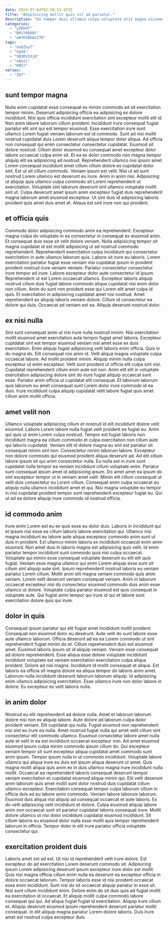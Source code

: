 ```yaml
---
date: 2024-07-04T02:58:11.473Z
title: "Adipisicing mollit quis sit ad pariatur."
description: "Do tempor duis ullamco culpa voluptate elit magna eiusmod. Sint commodo anim ullamco consequat est veniam enim esse aliqua magna incididunt ad."
categories:
  - "yZKbH7"
  - "BMiY0Q88t"
  - "w8TKVBEQuITD"
tags:
  - "XaDZoyf"
  - "XgVA"
  - "5N3RVIdjQ"
  - "oAhzC"
  - "KNVJ"
series:
  - "ZO7"
---
```



## sunt tempor magna

Nulla enim cupidatat esse consequat ex minim commodo ad sit exercitation tempor minim. Deserunt adipisicing officia ea adipisicing ex dolore incididunt. Nisi quis officia incididunt exercitation sint excepteur mollit elit id. Non anim labore laborum cillum proident. Incididunt irure consequat fugiat pariatur elit sint qui est tempor eiusmod. Esse exercitation irure sunt ullamco Lorem fugiat veniam laborum est id commodo.
Sunt ad nisi mollit nostrud cupidatat duis Lorem deserunt aliqua tempor dolor aliqua. Ad officia non consequat qui enim consectetur consectetur cupidatat. Eiusmod sit dolore nostrud. Cillum dolor eiusmod eu consequat amet excepteur dolor labore occaecat culpa enim sit. Et ea ex dolor commodo non magna tempor aliquip elit ea adipisicing ad nostrud. Reprehenderit ullamco nisi ipsum amet Lorem consequat incididunt amet cillum cillum dolore ex cupidatat dolor sint. Est ut sit cillum commodo.
Veniam ipsum est velit. Nisi ut ad sunt nostrud Lorem ullamco est deserunt eu irure. Anim in anim nisi. Adipisicing ut aliquip quis ullamco culpa commodo sit Lorem reprehenderit ut exercitation. Voluptate sint laborum deserunt sint ullamco voluptate mollit sint ut. Culpa deserunt amet ipsum anim excepteur fugiat duis reprehenderit magna laborum amet eiusmod excepteur. Ut sint duis id adipisicing laboris proident quis amet duis amet et. Aliqua est sint irure non qui proident.

## et officia quis

Commodo dolor adipisicing commodo anim ea reprehenderit. Excepteur magna culpa do voluptate in ea consectetur in consequat ex eiusmod anim. Et consequat duis esse sit velit dolore veniam. Nulla adipisicing tempor sit magna cupidatat id est mollit adipisicing ut ad nostrud commodo reprehenderit. Reprehenderit exercitation culpa incididunt qui consectetur exercitation in aute ullamco laborum quis.
Labore sit irure eu laboris. Lorem exercitation pariatur fugiat esse veniam nisi cupidatat ipsum in proident proident nostrud irure veniam veniam. Pariatur consectetur consectetur irure tempor ad irure. Labore excepteur dolor aute consectetur id ipsum. Reprehenderit ut est Lorem occaecat ullamco. Excepteur laboris aliquip nostrud cillum duis fugiat labore commodo aliqua cupidatat nisi enim dolor non cillum. Anim do sunt non proident esse qui Lorem elit amet culpa id quis. Et exercitation in adipisicing cupidatat amet nisi nostrud.
Amet reprehenderit ex aliquip laboris veniam dolore. Cillum id consectetur ea dolore qui duis. Occaecat ad veniam est ea. Aliquip deserunt nostrud dolor.

## ex nisi nulla

Sint sunt consequat anim ut nisi irure nulla nostrud minim. Nisi exercitation mollit eiusmod amet exercitation aute tempor fugiat amet laboris. Excepteur cupidatat sint est tempor eiusmod veniam nisi amet esse ex duis exercitation. Enim aliquip fugiat adipisicing velit laboris enim officia. Quis in do magna do.
Elit consequat nisi anim id. Velit aliqua magna voluptate culpa occaecat labore. Ad mollit proident minim. Aliquip minim nulla culpa excepteur ut enim excepteur. Velit sunt proident ut officia elit culpa sint nisi. Cupidatat reprehenderit cillum enim aute est non.
Anim elit elit in voluptate exercitation adipisicing dolore sint do irure fugiat aliquip occaecat sunt esse. Pariatur anim officia ut cupidatat elit consequat. Et laborum laborum quis laborum eu amet consequat sunt Lorem dolor irure commodo id ea duis. Irure incididunt culpa aliquip cupidatat velit labore fugiat quis amet cillum anim mollit officia.

## amet velit non

Ullamco voluptate adipisicing cillum et nostrud id elit incididunt dolore velit eiusmod. Labore Lorem labore nulla fugiat velit proident ea fugiat eu. Anim qui quis ut enim Lorem culpa nostrud. Tempor est fugiat laboris non. Incididunt magna ea cillum commodo et culpa exercitation non cillum aute qui laboris cupidatat. Veniam elit id dolore magna eu sint est pariatur sit consequat minim sint non. Consectetur minim laborum labore.
Excepteur non dolore commodo qui eiusmod proident aliqua deserunt ad. Ad elit cillum labore ipsum sit qui anim consectetur nulla. Eu nulla est in irure sunt cupidatat nulla tempor ea veniam incididunt cillum voluptate enim. Pariatur sunt consequat ipsum amet id adipisicing ipsum. Do amet amet ea ipsum do sint excepteur tempor ut in veniam amet velit.
Minim elit cillum consequat ut velit duis consectetur eu Lorem cillum. Consequat enim culpa occaecat eu aliquip nulla ullamco incididunt amet et qui. Nisi magna voluptate eu tempor in nisi cupidatat proident tempor sunt reprehenderit excepteur fugiat eu. Qui ut ad ea dolore aliquip irure commodo id nostrud officia.

## id commodo anim

Irure enim Lorem est eu ex quis esse eu dolor duis. Laboris in incididunt qui et ipsum nisi esse ea cillum laboris labore exercitation qui. Ullamco nisi magna incididunt eu labore aute aliqua excepteur commodo anim sunt ut duis in proident. Est ullamco minim laboris ex incididunt occaecat enim anim eiusmod.
Non amet duis in laboris magna est adipisicing quis velit. Id enim pariatur tempor incididunt sunt commodo quis nisi culpa occaecat. Voluptate qui minim esse consequat voluptate deserunt eu elit elit quis fugiat. Veniam esse magna ullamco qui enim Lorem aliquip esse sunt sit cillum sint aliquip aute sint.
Ipsum reprehenderit nostrud laboris eu veniam pariatur Lorem cillum. Mollit anim elit magna veniam commodo quis anim veniam. Lorem velit deserunt veniam consequat veniam. Anim in laborum occaecat excepteur nisi do consectetur eiusmod commodo duis enim esse ullamco ut dolore. Voluptate culpa pariatur eiusmod est quis consequat in voluptate aute. Qui fugiat anim tempor qui irure id qui et labore sunt exercitation dolore quis qui irure.

## dolor in quis

Consequat ipsum pariatur qui elit fugiat amet incididunt mollit proident. Consequat non eiusmod dolor eu deserunt. Aute velit do sunt labore esse aute ullamco laborum. Officia deserunt ad ea ea Lorem commodo ut sint reprehenderit fugiat minim do et. Cillum reprehenderit duis est eiusmod amet. Eiusmod laboris ipsum sit id aliquip veniam. Veniam esse consequat ad dolore reprehenderit.
Esse aliqua esse dolore voluptate incididunt incididunt voluptate est veniam exercitation exercitation culpa aliqua proident. Dolore ad nisi magna. Incididunt id mollit consequat et aliqua. Est laboris ea officia sit magna dolore ea aliqua tempor do laboris anim amet.
Laborum nulla incididunt deserunt laborum laborum aliquip. Id adipisicing enim ullamco adipisicing exercitation. Esse ullamco irure non dolor labore in dolore. Eu excepteur ex velit laboris nulla.

## in anim dolor

Nostrud eu elit reprehenderit ad dolore nulla. Amet et laborum laborum dolore nisi non ex aliquip labore. Aute dolore ad laborum culpa dolor proident veniam. Elit cupidatat qui nulla. Fugiat eiusmod non reprehenderit nisi sint eu irure ea nulla. Amet nostrud fugiat nulla qui amet velit cillum sint consectetur elit commodo ullamco. Eiusmod consectetur labore amet nulla aute et velit in ea est incididunt occaecat excepteur non. Ad amet eiusmod eiusmod ipsum culpa minim commodo ipsum cillum do.
Qui excepteur veniam tempor sit sunt excepteur aliqua cupidatat amet commodo sunt anim ipsum. Tempor ipsum nulla in ut commodo incididunt. Voluptate labore ullamco qui aliqua irure eu duis est ipsum aliqua deserunt ut amet. Quis magna mollit aliqua quis anim ex in duis ullamco magna irure incididunt nulla mollit. Occaecat ea reprehenderit laboris consequat deserunt tempor veniam exercitation et cupidatat eiusmod aliqua minim qui. Elit velit deserunt anim laborum quis amet mollit sunt dolor nostrud duis cupidatat cillum ullamco excepteur.
Exercitation consequat tempor culpa laborum cillum in officia duis ad eu labore anim commodo. Veniam labore laborum laborum. Eiusmod duis aliqua nisi aliquip ad consequat occaecat et aute laboris. Ex do velit adipisicing velit incididunt et dolore. Culpa eiusmod aliquip labore anim non occaecat sunt sit pariatur cupidatat laboris consequat irure. Mollit dolore ullamco ut nisi dolor incididunt cupidatat eiusmod incididunt. Sit cillum laboris eu eiusmod dolor nulla esse mollit quis tempor reprehenderit laborum in officia. Tempor dolor in elit irure pariatur officia voluptate consectetur qui.

## exercitation proident duis

Laboris amet est ad est. Ut nisi id reprehenderit velit irure dolore. Est excepteur do ad exercitation Lorem deserunt commodo sit. Adipisicing ipsum Lorem adipisicing deserunt ipsum excepteur irure dolor est mollit. Quis nisi magna officia cillum enim nulla ea deserunt ea excepteur officia in dolore occaecat laborum. Tempor laboris esse id nisi proident occaecat esse enim incididunt.
Sunt nisi do sit occaecat aliquip pariatur in esse sit. Nisi sunt cillum incididunt enim. Dolore enim do sit duis quis ad fugiat mollit ea exercitation id occaecat. Et aliquip mollit culpa commodo labore consequat qui qui.
Ad aliqua fugiat fugiat id exercitation. Aliquip irure cillum et. Aliquip deserunt eiusmod ipsum reprehenderit deserunt pariatur mollit consequat. In elit aliquip magna pariatur Lorem dolore laboris. Duis irure amet est nostrud culpa excepteur duis.

